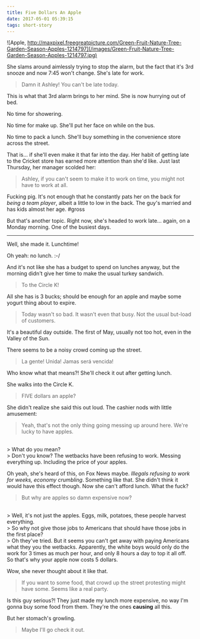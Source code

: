 ```yaml
---
title: Five Dollars An Apple
date: 2017-05-01 05:39:15
tags: short-story
---
```


![Apple, http://maxpixel.freegreatpicture.com/Green-Fruit-Nature-Tree-Garden-Season-Apples-1214797](/images/Green-Fruit-Nature-Tree-Garden-Season-Apples-1214797.jpg)

She slams around aimlessly trying to stop the alarm, but the fact that it's 3rd snooze and now 7:45 won't change. She's late for work.

> Damn it Ashley! You can't be late today.

This is what that 3rd alarm brings to her mind. She is now hurrying out of bed.

No time for showering.

No time for make up. She'll put her face on while on the bus.

No time to pack a lunch. She'll buy something in the convenience store across the street.

That is... if she'll even make it that far into the day. Her habit of getting late to the Cricket store has earned more attention than she'd like. Just last Thursday, her manager scolded her:

> Ashley, if you can't seem to make it to work on time, you might not have to work at all.

Fucking pig. It's not enough that he constantly pats her on the back for *being a team player*, albeit a little to low in the back. The guy's married and has kids almost her age. #gross

But that's another topic. Right now, she's headed to work late... again, on a Monday morning. One of the busiest days.

---

Well, she made it. Lunchtime!

Oh yeah: no lunch. :-/

And it's not like she has a budget to spend on lunches anyway, but the morning didn't give her time to make the usual turkey sandwich.

> To the Circle K!

All she has is 3 bucks; should be enough for an apple and maybe some yogurt thing about to expire.

> Today wasn't so bad. It wasn't even that busy. Not the usual but-load of customers.

It's a beautiful day outside. The first of May, usually not too hot, even in the Valley of the Sun.

There seems to be a noisy crowd coming up the street.

> La gente! Unida! Jamas será vencida!

Who know what that means?! She'll check it out after getting lunch.

She walks into the Circle K.

> FIVE dollars an apple?

She didn't realize she said this out loud. The cashier nods with little amusement:

> Yeah, that's not the only thing going messing up around here. We're lucky to have apples.

<br>
> What do you mean?

<br>
> Don't you know? The wetbacks have been refusing to work. Messing everything up. Including the price of your apples.

Oh yeah, she's heard of this, on Fox News maybe. *Illegals refusing to work for weeks, economy crumbling*. Something like that. She didn't think it would have this effect though. Now she can't afford lunch. What the fuck?

> But why are apples so damn expensive now?

<br>
> Well, it's not just the apples. Eggs, milk, potatoes, these people harvest everything.

<br>
> So why not give those jobs to Americans that should have those jobs in the first place?

<br>
> Oh they've tried. But it seems you can't get away with paying Americans what they you the wetbacks. Apparently, the white boys would only do the work for 3 times as much per hour, and only 8 hours a day to top it all off. So that's why your apple now costs 5 dollars.

Wow, she never thought about it like that.

> If you want to some food, that crowd up the street protesting might have some. Seems like a real party.

Is this guy serious?! They just made my lunch more expensive, no way I'm gonna buy some food from them. They're the ones **causing** all this.

But her stomach's growling.

> Maybe I'll go check it out.
